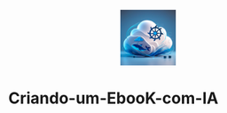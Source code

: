 <p align="center">
    <img width="100" src=".github/assets/kub.png">
</p>




# Criando-um-EbooK-com-IA
